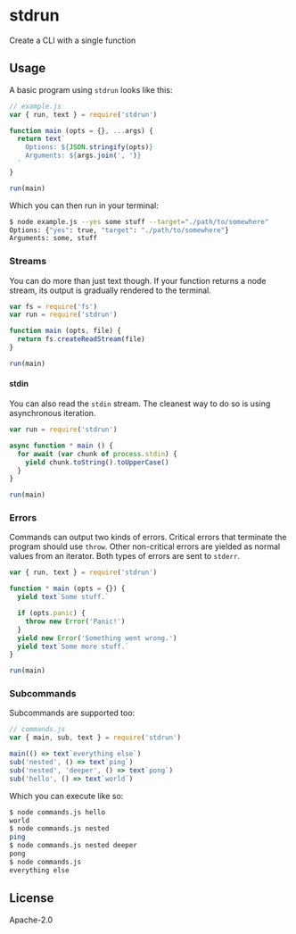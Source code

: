 # stdrun

Create a CLI with a single function

## Usage

A basic program using `stdrun` looks like this:

```js
// example.js
var { run, text } = require('stdrun')

function main (opts = {}, ...args) {
  return text`
    Options: ${JSON.stringify(opts)}
    Arguments: ${args.join(', ')}
  `
}

run(main)
```

Which you can then run in your terminal:

```sh
$ node example.js --yes some stuff --target="./path/to/somewhere"
Options: {"yes": true, "target": "./path/to/somewhere"}
Arguments: some, stuff
```

### Streams

You can do more than just text though. If your function returns a node stream, its output is gradually rendered to the terminal.


```js
var fs = require('fs')
var run = require('stdrun')

function main (opts, file) {
  return fs.createReadStream(file)
}

run(main)
```

#### stdin

You can also read the `stdin` stream. The cleanest way to do so is using asynchronous iteration.

```js
var run = require('stdrun')

async function * main () {
  for await (var chunk of process.stdin) {
    yield chunk.toString().toUpperCase()
  }
}

run(main)
```

### Errors

Commands can output two kinds of errors. Critical errors that terminate the program should use `throw`. Other non-critical errors are yielded as normal values from an iterator. Both types of errors are sent to `stderr`.

```js
var { run, text } = require('stdrun')

function * main (opts = {}) {
  yield text`Some stuff.`

  if (opts.panic) {
    throw new Error('Panic!')
  }
  yield new Error('Something went wrong.')
  yield text`Some more stuff.`
}

run(main)
```

### Subcommands

Subcommands are supported too:

```js
// commands.js
var { main, sub, text } = require('stdrun')

main(() => text`everything else`)
sub('nested', () => text`ping`)
sub('nested', 'deeper', () => text`pong`)
sub('hello', () => text`world`)
```

Which you can execute like so:

```sh
$ node commands.js hello
world
$ node commands.js nested
ping
$ node commands.js nested deeper
pong
$ node commands.js
everything else
```

## License

Apache-2.0
